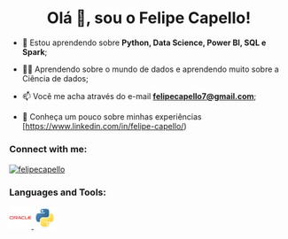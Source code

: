 <h1 align="center">Olá 👋, sou o Felipe Capello!</h1>

- 🌱 Estou aprendendo sobre **Python, Data Science, Power BI, SQL e Spark**;

- 👨‍💻 Aprendendo sobre o mundo de dados e aprendendo muito sobre a Ciência de dados;
  
- 📫 Você me acha através do e-mail **felipecapello7@gmail.com**;

- 📄 Conheça um pouco sobre minhas experiências [https://www.linkedin.com/in/felipe-capello/)

<h3 align="left">Connect with me:</h3>
<p align="left">
<a href="https://linkedin.com/in/felipecapello" target="blank"><img align="center" src="https://raw.githubusercontent.com/rahuldkjain/github-profile-readme-generator/master/src/images/icons/Social/linked-in-alt.svg" alt="felipecapello" height="30" width="40" /></a>
</p>

<h3 align="left">Languages and Tools:</h3>
<p align="left"> <a href="https://www.oracle.com/" target="_blank" rel="noreferrer"> <img src="https://raw.githubusercontent.com/devicons/devicon/master/icons/oracle/oracle-original.svg" alt="oracle" width="40" height="40"/> </a> <a href="https://www.python.org" target="_blank" rel="noreferrer"> <img src="https://raw.githubusercontent.com/devicons/devicon/master/icons/python/python-original.svg" alt="python" width="40" height="40"/> </a> </p>
